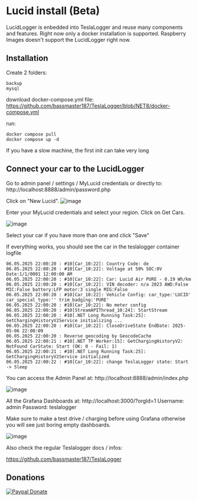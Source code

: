 # Lucid install (Beta)

LucidLogger is enbedded into TeslaLogger and reuse many components and features. Right now only a docker installation is supported. Raspberry Images doesn't support the LucidLogger right now.

## Installation
Create 2 folders:
```
backup
mysql
```
download docker-compose.yml file: https://github.com/bassmaster187/TeslaLogger/blob/NET8/docker-compose.yml

run:
```
docker compose pull
docker compose up -d
```

If you have a slow machine, the first init can take very long

## Connect your car to the LucidLogger
Go to admin panel / settings / MyLucid credentials or directly to:
http://localhost:8888/admin/password.php

Click on "New Lucid".
![image](https://github.com/user-attachments/assets/d196699c-e0d8-439d-9561-52ab777a9896)

Enter your MyLucid credentials and select your region. 
Click on Get Cars.

![image](https://github.com/user-attachments/assets/5a8a6c28-4640-46ef-9b91-ae58d4eec40e)

Select your car if you have more than one and click "Save"


If everything works, you should see the car in the teslalogger container logfile
```
06.05.2025 22:00:20 : #10[Car_10:22]: Country Code: de
06.05.2025 22:00:20 : #10[Car_10:22]: Voltage at 50% SOC:0V Date:1/1/0001 12:00:00 AM
06.05.2025 22:00:20 : #10[Car_10:22]: Car: Lucid Air PURE - 0.19 Wh/km
06.05.2025 22:00:20 : #10[Car_10:22]: VIN decoder: n/a 2023 AWD:False MIC:False battery:LFP motor:3 single MIG:False
06.05.2025 22:00:20 : #10[Car_10:22]: Vehicle Config: car_type:'LUCID' car_special_type:'' trim_badging:'PURE'
06.05.2025 22:00:20 : #10[Car_10:22]: No meter config
06.05.2025 22:00:20 : #10[StreamAPIThread_10:24]: StartStream
06.05.2025 22:00:20 : #10[.NET Long Running Task:25]: GetChargingHistoryV2Service initializing ...
06.05.2025 22:00:20 : #10[Car_10:22]: CloseDriveState EndDate: 2025-05-06 22:00:09
06.05.2025 22:00:20 : Reverse geocoding by GeocodeCache
06.05.2025 22:00:21 : #10[.NET TP Worker:15]: GetChargingHistoryV2: NotFound CarState: Start (OK: 0 - Fail: 1)
06.05.2025 22:00:21 : #10[.NET Long Running Task:25]: GetChargingHistoryV2Service initialized
06.05.2025 22:00:22 : #10[Car_10:22]: change TeslaLogger state: Start -> Sleep
```

You can access the Admin Panel at: http://localhost:8888/admin/index.php

![image](https://github.com/user-attachments/assets/26e83be1-0de9-4d4f-a5bb-659a0db402e8)

All the Grafana Dashboards at: http://localhost:3000/?orgId=1
Username: admin
Password: teslalogger

Make sure to make a test drive / charging before using Grafana otherwise you will see just boring empty dashboards.

![image](https://github.com/user-attachments/assets/111ea889-ed96-4d05-aaaa-8170b7edea7c)

Also check the regular Teslalogger docs / infos:

https://github.com/bassmaster187/TeslaLogger


## Donations

[![Paypal Donate](https://img.shields.io/badge/Donate-PayPal-ff69b4.svg)](http://paypal.me/ChristianPogea)

